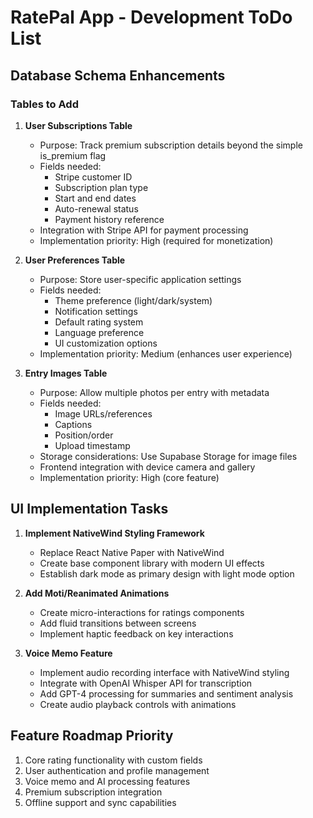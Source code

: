 # RatePal App - Development ToDo List

## Database Schema Enhancements

### Tables to Add

1. **User Subscriptions Table**
   - Purpose: Track premium subscription details beyond the simple is_premium flag
   - Fields needed:
     - Stripe customer ID
     - Subscription plan type
     - Start and end dates
     - Auto-renewal status
     - Payment history reference
   - Integration with Stripe API for payment processing
   - Implementation priority: High (required for monetization)

2. **User Preferences Table**
   - Purpose: Store user-specific application settings
   - Fields needed:
     - Theme preference (light/dark/system)
     - Notification settings
     - Default rating system
     - Language preference
     - UI customization options
   - Implementation priority: Medium (enhances user experience)

3. **Entry Images Table**
   - Purpose: Allow multiple photos per entry with metadata
   - Fields needed:
     - Image URLs/references
     - Captions
     - Position/order
     - Upload timestamp
   - Storage considerations: Use Supabase Storage for image files
   - Frontend integration with device camera and gallery
   - Implementation priority: High (core feature)

## UI Implementation Tasks

1. **Implement NativeWind Styling Framework**
   - Replace React Native Paper with NativeWind
   - Create base component library with modern UI effects
   - Establish dark mode as primary design with light mode option

2. **Add Moti/Reanimated Animations**
   - Create micro-interactions for ratings components
   - Add fluid transitions between screens
   - Implement haptic feedback on key interactions

3. **Voice Memo Feature**
   - Implement audio recording interface with NativeWind styling
   - Integrate with OpenAI Whisper API for transcription
   - Add GPT-4 processing for summaries and sentiment analysis
   - Create audio playback controls with animations

## Feature Roadmap Priority

1. Core rating functionality with custom fields
2. User authentication and profile management
3. Voice memo and AI processing features
4. Premium subscription integration
5. Offline support and sync capabilities
